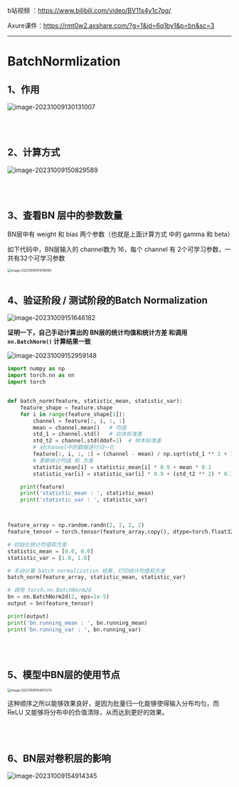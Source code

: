 b站视频 ：https://www.bilibili.com/video/BV11s4y1c7pg/

Axure课件：https://rmt0w2.axshare.com/?g=1&id=6q1by1&p=bn&sc=3

----



# BatchNormlization <!-- {docsify-ignore} -->



## 1、作用



![image-20231009130131007](https://p.ipic.vip/7hste3.png)

<br />

<br />

## 2、计算方式

![image-20231009150829589](https://p.ipic.vip/pn83n9.png)

<br />

<br />

## 3、查看BN 层中的参数数量

BN层中有 weight 和 bias 两个参数（也就是上面计算方式 中的 gamma 和 beta）

如下代码中，BN层输入的 channel数为 16，每个 channel 有 2个可学习参数，一共有32个可学习参数

<img src="https://p.ipic.vip/ad5n8a.png" alt="image-20231009151018093" style="zoom:50%;" />







<br />

<br />



## 4、验证阶段 / 测试阶段的Batch Normalization

![image-20231009151646182](https://p.ipic.vip/rj3j5n.png)





**证明一下，自己手动计算出的 BN层的统计均值和统计方差 和调用 `nn.BatchNorm()` 计算结果一致**

![image-20231009152959148](https://p.ipic.vip/xcvreh.png)



```python
import numpy as np
import torch.nn as nn
import torch


def batch_norm(feature, statistic_mean, statistic_var):
    feature_shape = feature.shape
    for i in range(feature_shape[1]):
        channel = feature[:, i, :, :]
        mean = channel.mean()   # 均值
        std_1 = channel.std()   # 总体标准差
        std_t2 = channel.std(ddof=1)  # 样本标准差
        # 对channel中的数据进行归一化
        feature[:, i, :, :] = (channel - mean) / np.sqrt(std_1 ** 2 + 1e-5)
        # 更新统计均值 和 方差
        statistic_mean[i] = statistic_mean[i] * 0.9 + mean * 0.1
        statistic_var[i] = statistic_var[i] * 0.9 + (std_t2 ** 2) * 0.1

    print(feature)
    print('statistic_mean : ', statistic_mean)
    print('statistic_var : ', statistic_var)



feature_array = np.random.randn(2, 2, 2, 2)
feature_tensor = torch.tensor(feature_array.copy(), dtype=torch.float32)

# 初始化统计均值和方差
statistic_mean = [0.0, 0.0]
statistic_var = [1.0, 1.0]

# 手动计算 batch normalization 结果，打印统计均值和方差
batch_norm(feature_array, statistic_mean, statistic_var)

# 调用 torch.nn.BatchNorm2d
bn = nn.BatchNorm2d(2, eps=1e-5)
output = bn(feature_tensor)

print(output)
print('bn.running_mean : ', bn.running_mean)
print('bn.running_var : ', bn.running_var)
```

<br />

<br />

## 5、模型中BN层的使用节点

<img src="https://p.ipic.vip/0ihuwm.png" alt="image-20231009154817274" style="zoom:50%;" />

这种顺序之所以能够效果良好，是因为批量归一化能够使得输入分布均匀，而 ReLU 又能够将分布中的负值清除，从而达到更好的效果。

<br />

<br />

## 6、BN层对卷积层的影响

![image-20231009154914345](https://p.ipic.vip/wpbu3x.png)